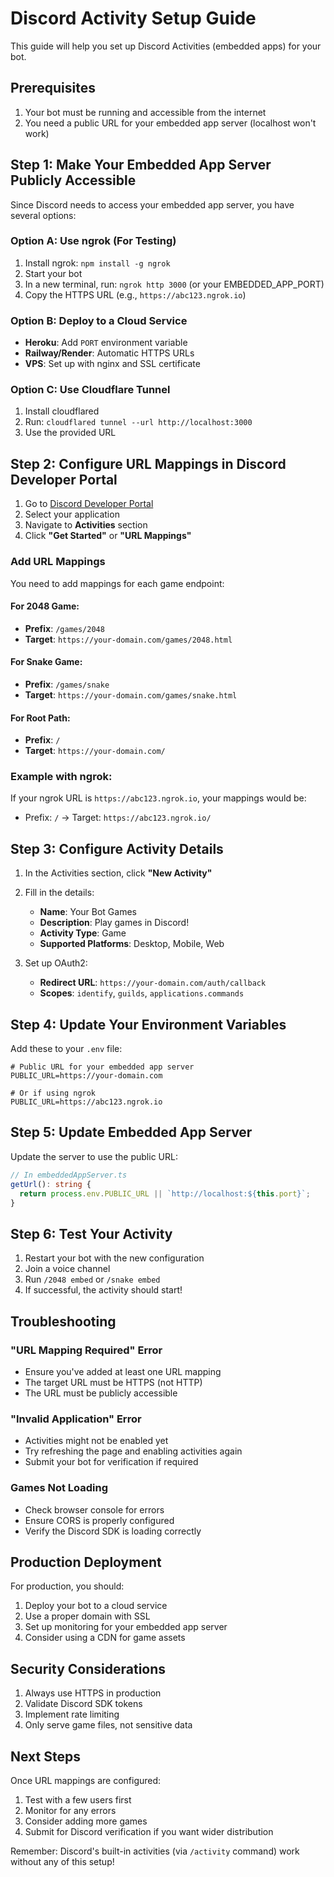 # Discord Activity Setup Guide

This guide will help you set up Discord Activities (embedded apps) for your bot.

## Prerequisites

1. Your bot must be running and accessible from the internet
2. You need a public URL for your embedded app server (localhost won't work)

## Step 1: Make Your Embedded App Server Publicly Accessible

Since Discord needs to access your embedded app server, you have several options:

### Option A: Use ngrok (For Testing)
1. Install ngrok: `npm install -g ngrok`
2. Start your bot
3. In a new terminal, run: `ngrok http 3000` (or your EMBEDDED_APP_PORT)
4. Copy the HTTPS URL (e.g., `https://abc123.ngrok.io`)

### Option B: Deploy to a Cloud Service
- **Heroku**: Add `PORT` environment variable
- **Railway/Render**: Automatic HTTPS URLs
- **VPS**: Set up with nginx and SSL certificate

### Option C: Use Cloudflare Tunnel
1. Install cloudflared
2. Run: `cloudflared tunnel --url http://localhost:3000`
3. Use the provided URL

## Step 2: Configure URL Mappings in Discord Developer Portal

1. Go to [Discord Developer Portal](https://discord.com/developers/applications)
2. Select your application
3. Navigate to **Activities** section
4. Click **"Get Started"** or **"URL Mappings"**

### Add URL Mappings

You need to add mappings for each game endpoint:

#### For 2048 Game:
- **Prefix**: `/games/2048`
- **Target**: `https://your-domain.com/games/2048.html`

#### For Snake Game:
- **Prefix**: `/games/snake`
- **Target**: `https://your-domain.com/games/snake.html`

#### For Root Path:
- **Prefix**: `/`
- **Target**: `https://your-domain.com/`

### Example with ngrok:
If your ngrok URL is `https://abc123.ngrok.io`, your mappings would be:
- Prefix: `/` → Target: `https://abc123.ngrok.io/`

## Step 3: Configure Activity Details

1. In the Activities section, click **"New Activity"**
2. Fill in the details:
   - **Name**: Your Bot Games
   - **Description**: Play games in Discord!
   - **Activity Type**: Game
   - **Supported Platforms**: Desktop, Mobile, Web

3. Set up OAuth2:
   - **Redirect URL**: `https://your-domain.com/auth/callback`
   - **Scopes**: `identify`, `guilds`, `applications.commands`

## Step 4: Update Your Environment Variables

Add these to your `.env` file:

```env
# Public URL for your embedded app server
PUBLIC_URL=https://your-domain.com

# Or if using ngrok
PUBLIC_URL=https://abc123.ngrok.io
```

## Step 5: Update Embedded App Server

Update the server to use the public URL:

```typescript
// In embeddedAppServer.ts
getUrl(): string {
  return process.env.PUBLIC_URL || `http://localhost:${this.port}`;
}
```

## Step 6: Test Your Activity

1. Restart your bot with the new configuration
2. Join a voice channel
3. Run `/2048 embed` or `/snake embed`
4. If successful, the activity should start!

## Troubleshooting

### "URL Mapping Required" Error
- Ensure you've added at least one URL mapping
- The target URL must be HTTPS (not HTTP)
- The URL must be publicly accessible

### "Invalid Application" Error
- Activities might not be enabled yet
- Try refreshing the page and enabling activities again
- Submit your bot for verification if required

### Games Not Loading
- Check browser console for errors
- Ensure CORS is properly configured
- Verify the Discord SDK is loading correctly

## Production Deployment

For production, you should:

1. Deploy your bot to a cloud service
2. Use a proper domain with SSL
3. Set up monitoring for your embedded app server
4. Consider using a CDN for game assets

## Security Considerations

1. Always use HTTPS in production
2. Validate Discord SDK tokens
3. Implement rate limiting
4. Only serve game files, not sensitive data

## Next Steps

Once URL mappings are configured:
1. Test with a few users first
2. Monitor for any errors
3. Consider adding more games
4. Submit for Discord verification if you want wider distribution

Remember: Discord's built-in activities (via `/activity` command) work without any of this setup!